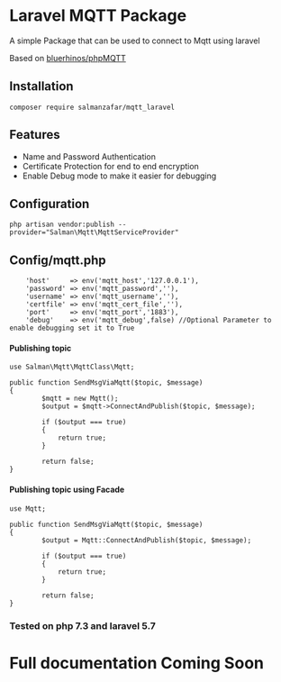 # Laravel MQTT Package

A simple Package that can be used to connect to Mqtt using laravel

Based on [bluerhinos/phpMQTT](https://github.com/bluerhinos/phpMQTT)

## Installation
```
composer require salmanzafar/mqtt_laravel
```
## Features

* Name and Password Authentication
* Certificate Protection for end to end encryption
* Enable Debug mode to make it easier for debugging 

## Configuration
```
php artisan vendor:publish --provider="Salman\Mqtt\MqttServiceProvider"
```
## Config/mqtt.php
```
    'host'     => env('mqtt_host','127.0.0.1'),
    'password' => env('mqtt_password',''),
    'username' => env('mqtt_username',''),
    'certfile' => env('mqtt_cert_file',''),
    'port'     => env('mqtt_port','1883'),
    'debug'    => env('mqtt_debug',false) //Optional Parameter to enable debugging set it to True
```
#### Publishing topic

```
use Salman\Mqtt\MqttClass\Mqtt;

public function SendMsgViaMqtt($topic, $message)
{
        $mqtt = new Mqtt();
        $output = $mqtt->ConnectAndPublish($topic, $message);

        if ($output === true)
        {
            return true;
        }

        return false;
}
```
#### Publishing topic using Facade

```
use Mqtt;

public function SendMsgViaMqtt($topic, $message)
{
        $output = Mqtt::ConnectAndPublish($topic, $message);

        if ($output === true)
        {
            return true;
        }

        return false;
}
```
### Tested on php 7.3 and laravel 5.7 

# Full documentation Coming Soon
